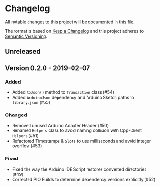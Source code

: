 # Changelog

All notable changes to this project will be documented in this file.

The format is based on [Keep a Changelog](http://keepachangelog.com/en/1.0.0/)
and this project adheres to [Semantic Versioning](http://semver.org/spec/v2.0.0.html).

## Unreleased

## Version 0.2.0 - 2019-02-07

### Added

- Added `toJson()` method to `Transaction` class (#54)
- Added `ArduinoJson` dependency and Arduino Sketch paths to `library.json` (#55)

### Changed

- Removed unused Arduino Adapter Header (#50)
- Renamed `Helpers` class to avoid naming collision with Cpp-Client `Helpers` (#51)
- Refactored Timestamps & `Slots` to use milliseconds and avoid integer overflow (#53)

### Fixed

- Fixed the way the Arduino IDE Script restores converted directories (#49)
- Corrected PIO Builds to determine dependency versions explicitly (#52)
